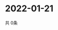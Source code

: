 # 2022-01-21
  共 0条

  <!-- BEGIN -->
  <!-- 最后更新时间Fri Jan 21 2022 09:06:16 GMT+0000 (Coordinated Universal Time) -->
  
  <!-- END -->
  
  